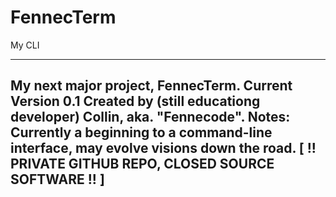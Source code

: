 # FennecTerm
 My CLI

---
My next major project, FennecTerm. Current Version 0.1
Created by (still educationg developer) Collin, aka. "Fennecode".
Notes: Currently a beginning to a command-line interface, may evolve visions down the road. 
[ !! PRIVATE GITHUB REPO, CLOSED SOURCE SOFTWARE !! ]
---